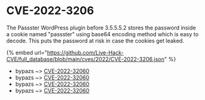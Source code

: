 # CVE-2022-3206

The Passster WordPress plugin before 3.5.5.5.2 stores the password inside a cookie named "passster" using base64 encoding method which is easy to decode. This puts the password at risk in case the cookies get leaked.

{% embed url="https://github.com/Live-Hack-CVE/full_database/blob/main/cves/2022/CVE-2022-3206.json" %}


* bypazs ~> [CVE-2022-32060](https://www.alice-snow.ru/2022/database/cve-2022-3206/cve-2022-32060-bypazs)
* bypazs ~> [CVE-2022-32060](https://www.alice-snow.ru/2022/database/cve-2022-3206/cve-2022-32060-bypazs)
* bypazs ~> [CVE-2022-32060](https://www.alice-snow.ru/2022/database/cve-2022-3206/cve-2022-32060-bypazs)
* bypazs ~> [CVE-2022-32060](https://www.alice-snow.ru/2022/database/cve-2022-3206/cve-2022-32060-bypazs)
